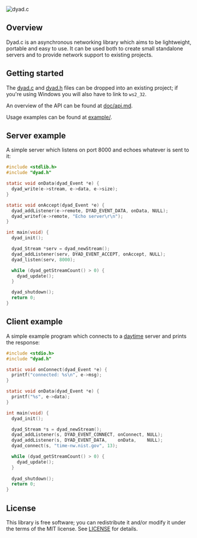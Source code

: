 
![dyad.c](https://cloud.githubusercontent.com/assets/3920290/3942261/5de470e4-255d-11e4-95a9-5f97fa9f3a57.png)

## Overview
Dyad.c is an asynchronous networking library which aims to be lightweight,
portable and easy to use. It can be used both to create small standalone
servers and to provide network support to existing projects.

## Getting started
The [dyad.c](src/dyad.c?raw=1) and [dyad.h](src/dyad.h?raw=1) files can be
dropped into an existing project; if you're using Windows you will also have to
link to `ws2_32`.

An overview of the API can be found at [doc/api.md](doc/api.md).

Usage examples can be found at [example/](example/).

## Server example
A simple server which listens on port 8000 and echoes whatever is sent to it:
```c
#include <stdlib.h>
#include "dyad.h"

static void onData(dyad_Event *e) {
  dyad_write(e->stream, e->data, e->size);
}

static void onAccept(dyad_Event *e) {
  dyad_addListener(e->remote, DYAD_EVENT_DATA, onData, NULL);
  dyad_writef(e->remote, "Echo server\r\n");
}

int main(void) {
  dyad_init();

  dyad_Stream *serv = dyad_newStream();
  dyad_addListener(serv, DYAD_EVENT_ACCEPT, onAccept, NULL);
  dyad_listen(serv, 8000);

  while (dyad_getStreamCount() > 0) {
    dyad_update();
  }

  dyad_shutdown();
  return 0;
}
```

## Client example
A simple example program which connects to a
[daytime](http://en.wikipedia.org/wiki/Daytime_Protocol) server and prints the
response:
```c
#include <stdio.h>
#include "dyad.h"

static void onConnect(dyad_Event *e) {
  printf("connected: %s\n", e->msg);
}

static void onData(dyad_Event *e) {
  printf("%s", e->data);
}

int main(void) {
  dyad_init();

  dyad_Stream *s = dyad_newStream();
  dyad_addListener(s, DYAD_EVENT_CONNECT, onConnect, NULL);
  dyad_addListener(s, DYAD_EVENT_DATA,    onData,    NULL);
  dyad_connect(s, "time-nw.nist.gov", 13);

  while (dyad_getStreamCount() > 0) {
    dyad_update();
  }
  
  dyad_shutdown();
  return 0;
}
```


## License
This library is free software; you can redistribute it and/or modify it under
the terms of the MIT license. See [LICENSE](LICENSE) for details.
